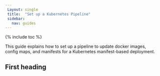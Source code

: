 ```yaml
---
 Layout: single
 title:  "Set up a Kubernetes Pipeline"
 sidebar:
   nav: guides
---
```

 
 {% include toc %}
 
This guide explains how to set up a pipeline to update docker images, config maps, and manifests for a Kubernetes manifest-based deployment.
 ## First heading
 
 
